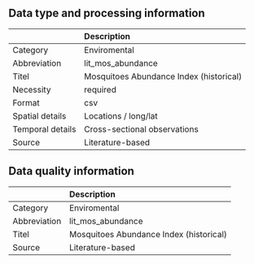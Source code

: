 ## Data type and processing information 

|                  | Description                             |
|:-----------------|:----------------------------------------|
| Category         | Enviromental                            |
| Abbreviation     | lit_mos_abundance                       |
| Titel            | Mosquitoes Abundance Index (historical) |
| Necessity        | required                                |
| Format           | csv                                     |
| Spatial details  | Locations / long/lat                    |
| Temporal details | Cross-sectional observations            |
| Source           | Literature-based                        |

## Data quality information 

|              | Description                             |
|:-------------|:----------------------------------------|
| Category     | Enviromental                            |
| Abbreviation | lit_mos_abundance                       |
| Titel        | Mosquitoes Abundance Index (historical) |
| Source       | Literature-based                        |